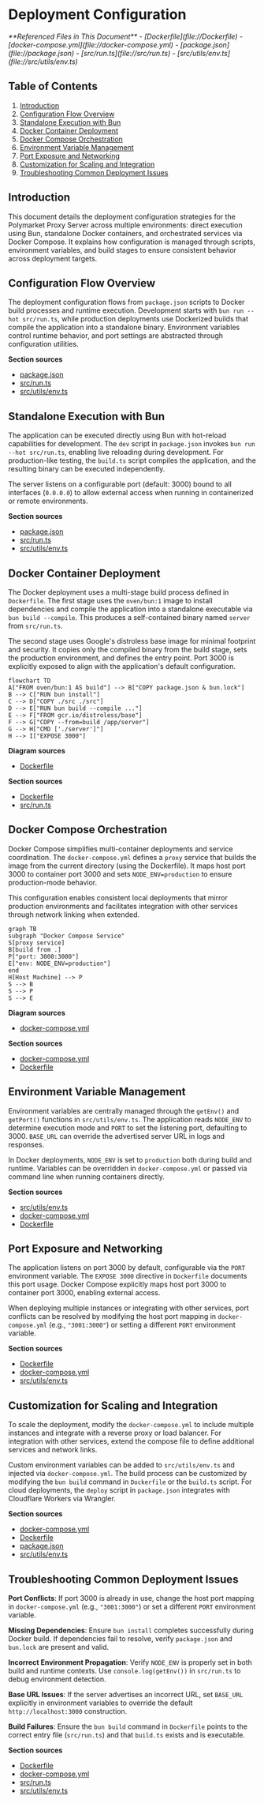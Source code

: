 # Deployment Configuration

<cite>
**Referenced Files in This Document**   
- [Dockerfile](file://Dockerfile)
- [docker-compose.yml](file://docker-compose.yml)
- [package.json](file://package.json)
- [src/run.ts](file://src/run.ts)
- [src/utils/env.ts](file://src/utils/env.ts)
</cite>

## Table of Contents
1. [Introduction](#introduction)
2. [Configuration Flow Overview](#configuration-flow-overview)
3. [Standalone Execution with Bun](#standalone-execution-with-bun)
4. [Docker Container Deployment](#docker-container-deployment)
5. [Docker Compose Orchestration](#docker-compose-orchestration)
6. [Environment Variable Management](#environment-variable-management)
7. [Port Exposure and Networking](#port-exposure-and-networking)
8. [Customization for Scaling and Integration](#customization-for-scaling-and-integration)
9. [Troubleshooting Common Deployment Issues](#troubleshooting-common-deployment-issues)

## Introduction
This document details the deployment configuration strategies for the Polymarket Proxy Server across multiple environments: direct execution using Bun, standalone Docker containers, and orchestrated services via Docker Compose. It explains how configuration is managed through scripts, environment variables, and build stages to ensure consistent behavior across deployment targets.

## Configuration Flow Overview
The deployment configuration flows from `package.json` scripts to Docker build processes and runtime execution. Development starts with `bun run --hot src/run.ts`, while production deployments use Dockerized builds that compile the application into a standalone binary. Environment variables control runtime behavior, and port settings are abstracted through configuration utilities.

**Section sources**
- [package.json](file://package.json#L20-L30)
- [src/run.ts](file://src/run.ts#L1-L10)
- [src/utils/env.ts](file://src/utils/env.ts#L1-L12)

## Standalone Execution with Bun
The application can be executed directly using Bun with hot-reload capabilities for development. The `dev` script in `package.json` invokes `bun run --hot src/run.ts`, enabling live reloading during development. For production-like testing, the `build.ts` script compiles the application, and the resulting binary can be executed independently.

The server listens on a configurable port (default: 3000) bound to all interfaces (`0.0.0.0`) to allow external access when running in containerized or remote environments.

**Section sources**
- [package.json](file://package.json#L20-L21)
- [src/run.ts](file://src/run.ts#L1-L10)
- [src/utils/env.ts](file://src/utils/env.ts#L4-L6)

## Docker Container Deployment
The Docker deployment uses a multi-stage build process defined in `Dockerfile`. The first stage uses the `oven/bun:1` image to install dependencies and compile the application into a standalone executable via `bun build --compile`. This produces a self-contained binary named `server` from `src/run.ts`.

The second stage uses Google's distroless base image for minimal footprint and security. It copies only the compiled binary from the build stage, sets the production environment, and defines the entry point. Port 3000 is explicitly exposed to align with the application's default configuration.

```mermaid
flowchart TD
A["FROM oven/bun:1 AS build"] --> B["COPY package.json & bun.lock"]
B --> C["RUN bun install"]
C --> D["COPY ./src ./src"]
D --> E["RUN bun build --compile ..."]
E --> F["FROM gcr.io/distroless/base"]
F --> G["COPY --from=build /app/server"]
G --> H["CMD ['./server']"]
H --> I["EXPOSE 3000"]
```

**Diagram sources**
- [Dockerfile](file://Dockerfile#L1-L35)

**Section sources**
- [Dockerfile](file://Dockerfile#L1-L35)
- [src/run.ts](file://src/run.ts#L1-L10)

## Docker Compose Orchestration
Docker Compose simplifies multi-container deployments and service coordination. The `docker-compose.yml` defines a `proxy` service that builds the image from the current directory (using the Dockerfile). It maps host port 3000 to container port 3000 and sets `NODE_ENV=production` to ensure production-mode behavior.

This configuration enables consistent local deployments that mirror production environments and facilitates integration with other services through network linking when extended.

```mermaid
graph TB
subgraph "Docker Compose Service"
S[proxy service]
B[build from .]
P["port: 3000:3000"]
E["env: NODE_ENV=production"]
end
H[Host Machine] --> P
S --> B
S --> P
S --> E
```

**Diagram sources**
- [docker-compose.yml](file://docker-compose.yml#L1-L8)

**Section sources**
- [docker-compose.yml](file://docker-compose.yml#L1-L8)
- [Dockerfile](file://Dockerfile#L1-L35)

## Environment Variable Management
Environment variables are centrally managed through the `getEnv()` and `getPort()` functions in `src/utils/env.ts`. The application reads `NODE_ENV` to determine execution mode and `PORT` to set the listening port, defaulting to 3000. `BASE_URL` can override the advertised server URL in logs and responses.

In Docker deployments, `NODE_ENV` is set to `production` both during build and runtime. Variables can be overridden in `docker-compose.yml` or passed via command line when running containers directly.

**Section sources**
- [src/utils/env.ts](file://src/utils/env.ts#L1-L12)
- [docker-compose.yml](file://docker-compose.yml#L5-L7)
- [Dockerfile](file://Dockerfile#L15-L16)

## Port Exposure and Networking
The application listens on port 3000 by default, configurable via the `PORT` environment variable. The `EXPOSE 3000` directive in `Dockerfile` documents this port usage. Docker Compose explicitly maps host port 3000 to container port 3000, enabling external access.

When deploying multiple instances or integrating with other services, port conflicts can be resolved by modifying the host port mapping in `docker-compose.yml` (e.g., `"3001:3000"`) or setting a different `PORT` environment variable.

**Section sources**
- [Dockerfile](file://Dockerfile#L34-L35)
- [docker-compose.yml](file://docker-compose.yml#L3-L4)
- [src/utils/env.ts](file://src/utils/env.ts#L4-L6)

## Customization for Scaling and Integration
To scale the deployment, modify the `docker-compose.yml` to include multiple instances and integrate with a reverse proxy or load balancer. For integration with other services, extend the compose file to define additional services and network links.

Custom environment variables can be added to `src/utils/env.ts` and injected via `docker-compose.yml`. The build process can be customized by modifying the `bun build` command in `Dockerfile` or the `build.ts` script. For cloud deployments, the `deploy` script in `package.json` integrates with Cloudflare Workers via Wrangler.

**Section sources**
- [docker-compose.yml](file://docker-compose.yml#L1-L8)
- [Dockerfile](file://Dockerfile#L1-L35)
- [package.json](file://package.json#L23-L24)
- [src/utils/env.ts](file://src/utils/env.ts#L1-L12)

## Troubleshooting Common Deployment Issues
**Port Conflicts**: If port 3000 is already in use, change the host port mapping in `docker-compose.yml` (e.g., `"3001:3000"`) or set a different `PORT` environment variable.

**Missing Dependencies**: Ensure `bun install` completes successfully during Docker build. If dependencies fail to resolve, verify `package.json` and `bun.lock` are present and valid.

**Incorrect Environment Propagation**: Verify `NODE_ENV` is properly set in both build and runtime contexts. Use `console.log(getEnv())` in `src/run.ts` to debug environment detection.

**Base URL Issues**: If the server advertises an incorrect URL, set `BASE_URL` explicitly in environment variables to override the default `http://localhost:3000` construction.

**Build Failures**: Ensure the `bun build` command in `Dockerfile` points to the correct entry file (`src/run.ts`) and that `build.ts` exists and is executable.

**Section sources**
- [Dockerfile](file://Dockerfile#L1-L35)
- [docker-compose.yml](file://docker-compose.yml#L1-L8)
- [src/run.ts](file://src/run.ts#L1-L10)
- [src/utils/env.ts](file://src/utils/env.ts#L1-L12)